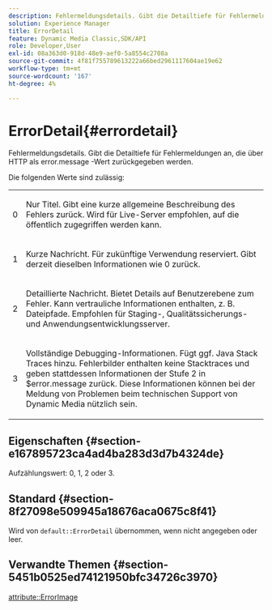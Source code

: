 ```yaml
---
description: Fehlermeldungsdetails. Gibt die Detailtiefe für Fehlermeldungen an, die über HTTP als error.message -Wert zurückgegeben werden.
solution: Experience Manager
title: ErrorDetail
feature: Dynamic Media Classic,SDK/API
role: Developer,User
exl-id: 08a363d0-918d-48e9-aef0-5a8554c2708a
source-git-commit: 4f81f755789613222a66bed2961117604ae19e62
workflow-type: tm+mt
source-wordcount: '167'
ht-degree: 4%

---
```


# ErrorDetail{#errordetail}

Fehlermeldungsdetails. Gibt die Detailtiefe für Fehlermeldungen an, die über HTTP als error.message -Wert zurückgegeben werden.

Die folgenden Werte sind zulässig:

<table id="simpletable_26DC72727F224F2C8E97BF26619DB68B"> 
 <tr class="strow"> 
  <td class="stentry"> <p>0 </p></td> 
  <td class="stentry"> <p>Nur Titel. Gibt eine kurze allgemeine Beschreibung des Fehlers zurück. Wird für Live-Server empfohlen, auf die öffentlich zugegriffen werden kann. </p></td> 
 </tr> 
 <tr class="strow"> 
  <td class="stentry"> <p>1 </p></td> 
  <td class="stentry"> <p>Kurze Nachricht. Für zukünftige Verwendung reserviert. Gibt derzeit dieselben Informationen wie 0 zurück. </p></td> 
 </tr> 
 <tr class="strow"> 
  <td class="stentry"> <p>2 </p></td> 
  <td class="stentry"> <p>Detaillierte Nachricht. Bietet Details auf Benutzerebene zum Fehler. Kann vertrauliche Informationen enthalten, z. B. Dateipfade. Empfohlen für Staging-, Qualitätssicherungs- und Anwendungsentwicklungsserver. </p></td> 
 </tr> 
 <tr class="strow"> 
  <td class="stentry"> <p>3 </p></td> 
  <td class="stentry"> <p>Vollständige Debugging-Informationen. Fügt ggf. Java Stack Traces hinzu. Fehlerbilder enthalten keine Stacktraces und geben stattdessen Informationen der Stufe 2 in <span class="codeph"> $error.message</span> zurück. Diese Informationen können bei der Meldung von Problemen beim technischen Support von Dynamic Media nützlich sein. </p></td> 
 </tr> 
</table>

## Eigenschaften {#section-e167895723ca4ad4ba283d3d7b4324de}

Aufzählungswert: 0, 1, 2 oder 3.

## Standard {#section-8f27098e509945a18676aca0675c8f41}

Wird von `default::ErrorDetail` übernommen, wenn nicht angegeben oder leer.

## Verwandte Themen {#section-5451b0525ed74121950bfc34726c3970}

[attribute::ErrorImage](../../../../../is-api/image-catalog/image-serving-api-ref/c-image-catalog-reference/c-attributes-reference/r-errorimage.md#reference-c494d5d8b2584fe3800f35baabd0292c)
